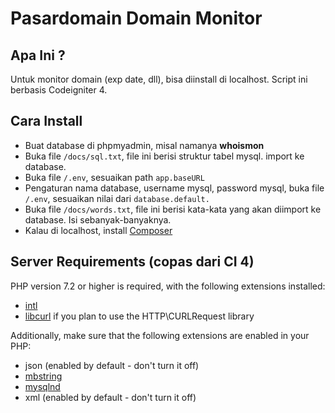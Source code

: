 # Pasardomain Domain Monitor

## Apa Ini ?

Untuk monitor domain (exp date, dll), bisa diinstall di localhost.
Script ini berbasis Codeigniter 4.


## Cara Install
- Buat database di phpmyadmin, misal namanya **whoismon**
- Buka file `/docs/sql.txt`, file ini berisi struktur tabel mysql. import ke database.
- Buka file `/.env`, sesuaikan path `app.baseURL`
- Pengaturan nama database, username mysql, password mysql, buka file `/.env`, sesuaikan nilai dari `database.default.`
- Buka file `/docs/words.txt`, file ini berisi kata-kata yang akan diimport ke database. Isi sebanyak-banyaknya.
- Kalau di localhost, install [Composer](https://getcomposer.org/)

## Server Requirements (copas dari CI 4)

PHP version 7.2 or higher is required, with the following extensions installed: 

- [intl](http://php.net/manual/en/intl.requirements.php)
- [libcurl](http://php.net/manual/en/curl.requirements.php) if you plan to use the HTTP\CURLRequest library

Additionally, make sure that the following extensions are enabled in your PHP:

- json (enabled by default - don't turn it off)
- [mbstring](http://php.net/manual/en/mbstring.installation.php)
- [mysqlnd](http://php.net/manual/en/mysqlnd.install.php)
- xml (enabled by default - don't turn it off)

